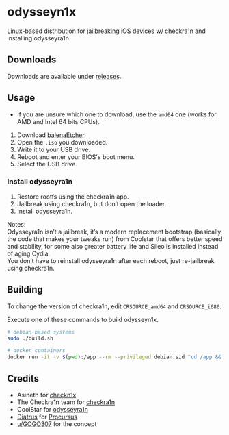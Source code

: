 # odysseyn1x

Linux-based distribution for jailbreaking iOS devices w/ checkra1n and installing odysseyra1n.

## Downloads

Downloads are available under [releases](https://github.com/raspberryenvoie/odysseyn1x/releases).

## Usage

* If you are unsure which one to download, use the ``amd64`` one (works for AMD and Intel 64 bits CPUs).
1. Download [balenaEtcher](https://www.balena.io/etcher/)
2. Open the ``.iso`` you downloaded.
3. Write it to your USB drive.
4. Reboot and enter your BIOS's boot menu.
5. Select the USB drive.

### Install odysseyra1n
1. Restore rootfs using the checkra1n app.
2. Jailbreak using checkra1n, but don’t open the loader.
3. Install odysseyra1n.

Notes:\
Odysseyra1n isn’t a jailbreak, it’s a modern replacement bootstrap (basically the code that makes your tweaks run) from Coolstar that offers better speed and stability, for some also greater battery life and Sileo is installed instead of aging Cydia.\
You don’t have to reinstall odysseyra1n after each reboot, just re-jailbreak using checkra1n.

## Building

To change the version of checkra1n, edit ``CRSOURCE_amd64`` and ``CRSOURCE_i686``.

Execute one of these commands to build odysseyn1x.
```sh
# debian-based systems
sudo ./build.sh

# docker containers
docker run -it -v $(pwd):/app --rm --privileged debian:sid "cd /app && /app/build.sh"
```
## Credits
- Asineth for [checkn1x](https://github.com/asineth/checkn1x)
- The Checkra1n team for [checkra1n](https://checkra.in)
- CoolStar for [odysseyra1n](https://github.com/coolstar/Odyssey-bootstrap)
- [Diatrus](https://github.com/Diatrus) for [Procursus](https://github.com/ProcursusTeam/Procursus)
- [u/GOGO307](https://www.reddit.com/user/GOGO307/) for the concept
